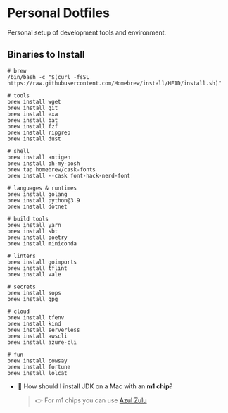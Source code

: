 Personal Dotfiles
=================

Personal setup of development tools and environment.

Binaries to Install
-------------------
```
# brew
/bin/bash -c "$(curl -fsSL https://raw.githubusercontent.com/Homebrew/install/HEAD/install.sh)"

# tools
brew install wget
brew install git
brew install exa
brew install bat
brew install fzf
brew install ripgrep
brew install dust

# shell
brew install antigen
brew install oh-my-posh
brew tap homebrew/cask-fonts
brew install --cask font-hack-nerd-font

# languages & runtimes
brew install golang
brew install python@3.9
brew install dotnet

# build tools
brew install yarn
brew install sbt
brew install poetry
brew install miniconda

# linters
brew install goimports
brew install tflint
brew install vale

# secrets
brew install sops
brew install gpg

# cloud
brew install tfenv
brew install kind
brew install serverless
brew install awscli
brew install azure-cli

# fun
brew install cowsay
brew install fortune
brew install lolcat
```

* 🙋 How should I install JDK on a Mac with an **m1 chip**?

    > 👉 For m1 chips you can use [Azul Zulu](https://www.azul.com/downloads/?package=jdk#download-openjdk)
